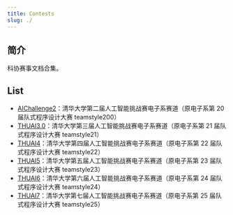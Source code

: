 ```yaml
---
title: Contests
slug: ./
---
```


## 简介


科协赛事文档合集。

## List

+ [AIChallenge2](AIChallenge2/README.md)：清华大学第二届人工智能挑战赛电子系赛道（原电子系第 20 届队式程序设计大赛 teamstyle200）
+ [THUAI3.0](THUAI3.0/README.md)：清华大学第三届人工智能挑战赛电子系赛道（原电子系第 21 届队式程序设计大赛 teamstyle21）
+ [THUAI4](THUAI4/README.md)：清华大学第四届人工智能挑战赛电子系赛道（原电子系第 22 届队式程序设计大赛 teamstyle22）
+ [THUAI5](THUAI5/README.md)：清华大学第五届人工智能挑战赛电子系赛道（原电子系第 23 届队式程序设计大赛 teamstyle23）
+ [THUAI6](THUAI6/README.md)：清华大学第六届人工智能挑战赛电子系赛道（原电子系第 24 届队式程序设计大赛 teamstyle24）
+ [THUAI7](THUAI7/README.md)：清华大学第七届人工智能挑战赛电子系赛道（原电子系第 25 届队式程序设计大赛 teamstyle25）
